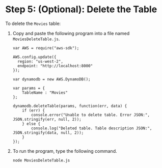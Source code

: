 # Step 5: \(Optional\): Delete the Table<a name="GettingStarted.NodeJs.05"></a>

 To delete the `Movies` table: 

1. Copy and paste the following program into a file named `MoviesDeleteTable.js`.

   ```
   var AWS = require("aws-sdk");
   
   AWS.config.update({
     region: "us-west-2",
     endpoint: "http://localhost:8000"
   });
   
   var dynamodb = new AWS.DynamoDB();
   
   var params = {
       TableName : "Movies"
   };
   
   dynamodb.deleteTable(params, function(err, data) {
       if (err) {
           console.error("Unable to delete table. Error JSON:", JSON.stringify(err, null, 2));
       } else {
           console.log("Deleted table. Table description JSON:", JSON.stringify(data, null, 2));
       }
   });
   ```

1. To run the program, type the following command.

   `node MoviesDeleteTable.js`
